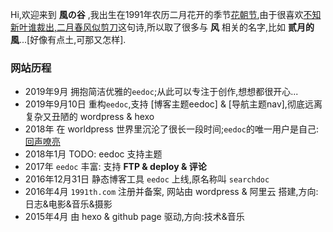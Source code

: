 Hi,欢迎来到 **風の谷** ,我出生在1991年农历二月花开的季节[花朝节](https://baike.baidu.com/item/%E8%8A%B1%E6%9C%9D/1625494?target=_blank),由于很喜欢[不知新叶谁裁出,二月春风似剪刀](https://hanyu.baidu.com/shici/detail?pid=9215f1d72e2f48a8b8bbf0a5907ed885&from=kg0&highlight=%E4%BA%8C%E6%9C%88%E6%98%A5%E9%A3%8E%E4%BC%BC%E5%89%AA%E5%88%80)这句诗,所以取了很多与 **风** 相关的名字,比如 **贰月的風**...[好像有点土,可那又怎样].

### 网站历程
- 2019年9月 拥抱简洁优雅的`eedoc`;从此可以专注于创作,想想都很开心...
- 2019年9月10日 重构`eedoc`,支持 [博客主题eedoc] & [导航主题nav],彻底远离复杂又丑陋的 wordpress & hexo
- 2018年 在 worldpress 世界里沉沦了很长一段时间;`eedoc`的唯一用户是自己:[回声嘹亮](http://www.echo.engineer)
- 2018年1月 TODO: eedoc 支持主题
- 2017年 `eedoc` 丰富: 支持 **FTP & deploy & 评论**
- 2016年12月31日 静态博客工具 `eedoc` 上线,原名称叫 `searchdoc`
- 2016年4月 `1991th.com` 注册并备案, 网站由 wordpress & 阿里云 搭建,方向:日志&电影&音乐&摄影
- 2015年4月 由 hexo & github page 驱动,方向:技术&音乐